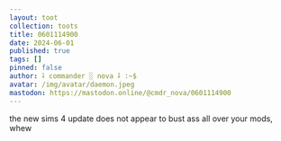 ```yaml
---
layout: toot
collection: toots
title: 0601114900
date: 2024-06-01
published: true
tags: []
pinned: false
author: ⸸ commander ░ nova ⸸ :~$
avatar: /img/avatar/daemon.jpeg
mastodon: https://mastodon.online/@cmdr_nova/0601114900
---
```


the new sims 4 update does not appear to bust ass all over your mods, whew
